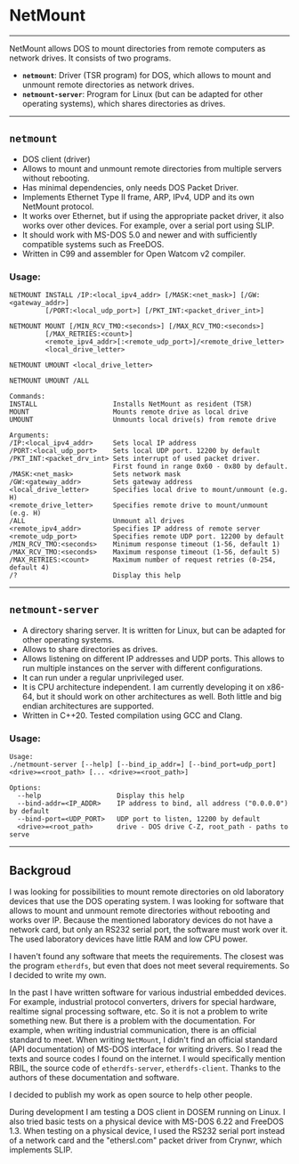 # NetMount
-----------
NetMount allows DOS to mount directories from remote computers as network drives. It consists of two programs.

- **`netmount`**: Driver (TSR program) for DOS, which allows to mount and unmount remote directories as network drives.
- **`netmount-server`**: Program for Linux (but can be adapted for other operating systems), which shares directories as drives.

-----
## `netmount`
- DOS client (driver)
- Allows to mount and unmount remote directories from multiple servers without rebooting.
- Has minimal dependencies, only needs DOS Packet Driver.
- Implements Ethernet Type II frame, ARP, IPv4, UDP and its own NetMount protocol.
- It works over Ethernet, but if using the appropriate packet driver, it also works over other devices. For example, over a serial port using SLIP.
- It should work with MS-DOS 5.0 and newer and with sufficiently compatible systems such as FreeDOS.
- Written in C99 and assembler for Open Watcom v2 compiler.

### Usage:
```
NETMOUNT INSTALL /IP:<local_ipv4_addr> [/MASK:<net_mask>] [/GW:<gateway_addr>]
         [/PORT:<local_udp_port>] [/PKT_INT:<packet_driver_int>]

NETMOUNT MOUNT [/MIN_RCV_TMO:<seconds>] [/MAX_RCV_TMO:<seconds>]
         [/MAX_RETRIES:<count>]
         <remote_ipv4_addr>[:<remote_udp_port>]/<remote_drive_letter>
         <local_drive_letter>

NETMOUNT UMOUNT <local_drive_letter>

NETMOUNT UMOUNT /ALL

Commands:
INSTALL                   Installs NetMount as resident (TSR)
MOUNT                     Mounts remote drive as local drive
UMOUNT                    Unmounts local drive(s) from remote drive

Arguments:
/IP:<local_ipv4_addr>     Sets local IP address
/PORT:<local_udp_port>    Sets local UDP port. 12200 by default
/PKT_INT:<packet_drv_int> Sets interrupt of used packet driver.
                          First found in range 0x60 - 0x80 by default.
/MASK:<net_mask>          Sets network mask
/GW:<gateway_addr>        Sets gateway address
<local_drive_letter>      Specifies local drive to mount/unmount (e.g. H)
<remote_drive_letter>     Specifies remote drive to mount/unmount (e.g. H)
/ALL                      Unmount all drives
<remote_ipv4_addr>        Specifies IP address of remote server
<remote_udp_port>         Specifies remote UDP port. 12200 by default
/MIN_RCV_TMO:<seconds>    Minimum response timeout (1-56, default 1)
/MAX_RCV_TMO:<seconds>    Maximum response timeout (1-56, default 5)
/MAX_RETRIES:<count>      Maximum number of request retries (0-254, default 4)
/?                        Display this help
```

-----
## `netmount-server`
- A directory sharing server. It is written for Linux, but can be adapted for other operating systems.
- Allows to share directories as drives.
- Allows listening on different IP addresses and UDP ports. This allows to run multiple instances on the server with different configurations.
- It can run under a regular unprivileged user.
- It is CPU architecture independent. I am currently developing it on x86-64, but it should work on other architectures as well. Both little and big endian architectures are supported.
- Written in C++20. Tested compilation using GCC and Clang.

### Usage:
```
Usage:
./netmount-server [--help] [--bind_ip_addr=] [--bind_port=udp_port] <drive>=<root_path> [... <drive>=<root_path>]

Options:
  --help                   Display this help
  --bind-addr=<IP_ADDR>    IP address to bind, all address ("0.0.0.0") by default
  --bind-port=<UDP_PORT>   UDP port to listen, 12200 by default
  <drive>=<root_path>      drive - DOS drive C-Z, root_path - paths to serve
```

-----
## Backgroud

I was looking for possibilities to mount remote directories on old laboratory devices that use the DOS operating system. I was looking for software that allows to mount and unmount remote directories without rebooting and works over IP.  Because the mentioned laboratory devices do not have a network card, but only an RS232 serial port, the software must work over it. The used laboratory devices have little RAM and low CPU power.

I haven't found any software that meets the requirements. The closest was the program `etherdfs`, but even that does not meet several requirements. So I decided to write my own.

In the past I have written software for various industrial embedded devices. For example, industrial protocol converters, drivers for special hardware, realtime signal processing software, etc. So it is not a problem to write something new. But there is a problem with the documentation. For example, when writing industrial communication, there is an official standard to meet. When writing `NetMount`, I didn't find an official standard (API documentation) of MS-DOS interface for writing drivers. So I read the texts and source codes I found on the internet. I would specifically mention RBIL, the source code of `etherdfs-server`, `etherdfs-client`. Thanks to the authors of these documentation and software.

I decided to publish my work as open source to help other people.

During development I am testing a DOS client in DOSEM running on Linux. I also tried basic tests on a physical device with MS-DOS 6.22 and FreeDOS 1.3. When testing on a physical device, I used the RS232 serial port instead of a network card and the "ethersl.com" packet driver from Crynwr, which implements SLIP.